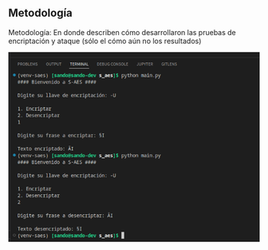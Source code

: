 ## Metodología

Metodología: En donde describen cómo desarrollaron las pruebas de encriptación y ataque (sólo el cómo aún no los resultados)

![Ejecución](images/total_execution.png)